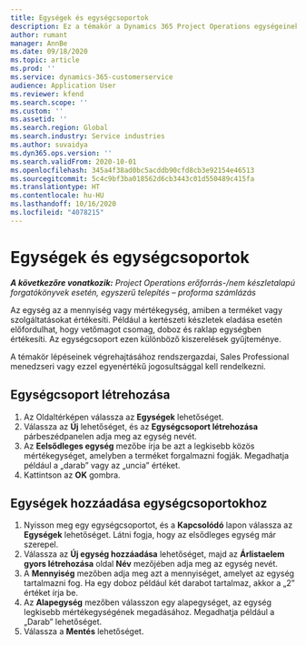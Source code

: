 ```yaml
---
title: Egységek és egységcsoportok
description: Ez a témakör a Dynamics 365 Project Operations egységeinek és egységcsoportjainak létrehozásáról nyújt információkat.
author: rumant
manager: AnnBe
ms.date: 09/18/2020
ms.topic: article
ms.prod: ''
ms.service: dynamics-365-customerservice
audience: Application User
ms.reviewer: kfend
ms.search.scope: ''
ms.custom: ''
ms.assetid: ''
ms.search.region: Global
ms.search.industry: Service industries
ms.author: suvaidya
ms.dyn365.ops.version: ''
ms.search.validFrom: 2020-10-01
ms.openlocfilehash: 345a4f38ad0bc5acddb90cfd8cb3e92154e46513
ms.sourcegitcommit: 5c4c9bf3ba018562d6cb3443c01d550489c415fa
ms.translationtype: HT
ms.contentlocale: hu-HU
ms.lasthandoff: 10/16/2020
ms.locfileid: "4078215"
---
```

# <a name="units-and-unit-groups"></a>Egységek és egységcsoportok

_**A következőre vonatkozik:** Project Operations erőforrás-/nem készletalapú forgatókönyvek esetén, egyszerű telepítés – proforma számlázás_

Az egység az a mennyiség vagy mértékegység, amiben a terméket vagy szolgáltatásokat értékesíti. Például a kertészeti készletek eladása esetén előfordulhat, hogy vetőmagot csomag, doboz és raklap egységben értékesíti. Az egységcsoport ezen különböző kiszerelések gyűjteménye.

A témakör lépéseinek végrehajtásához rendszergazdai, Sales Professional menedzseri vagy ezzel egyenértékű jogosultsággal kell rendelkezni.

## <a name="create-a-unit-group"></a>Egységcsoport létrehozása

1. Az Oldaltérképen válassza az **Egységek** lehetőséget.
2. Válassza az **Új** lehetőséget, és az **Egységcsoport létrehozása** párbeszédpanelen adja meg az egység nevét.
3. Az **Eelsődleges egység** mezőbe írja be azt a legkisebb közös mértékegységet, amelyben a terméket forgalmazni fogják. Megadhatja például a „darab” vagy az „uncia” értéket.
4. Kattintson az **OK** gombra.

## <a name="add-units-to-a-unit-group"></a>Egységek hozzáadása egységcsoportokhoz

1. Nyisson meg egy egységcsoportot, és a **Kapcsolódó** lapon válassza az **Egységek** lehetőséget. Látni fogja, hogy az elsődleges egység már szerepel.
2. Válassza az **Új egység hozzáadása** lehetőséget, majd az **Árlistaelem gyors létrehozása** oldal **Név** mezőjében adja meg az egység nevét.
3. A **Mennyiség** mezőben adja meg azt a mennyiséget, amelyet az egység tartalmazni fog. Ha egy doboz például két darabot tartalmaz, akkor a „2” értéket írja be. 
4. Az **Alapegység** mezőben válasszon egy alapegységet, az egység legkisebb mértékegységének megadásához. Megadhatja például a „Darab” lehetőséget.
5. Válassza a **Mentés** lehetőséget.
